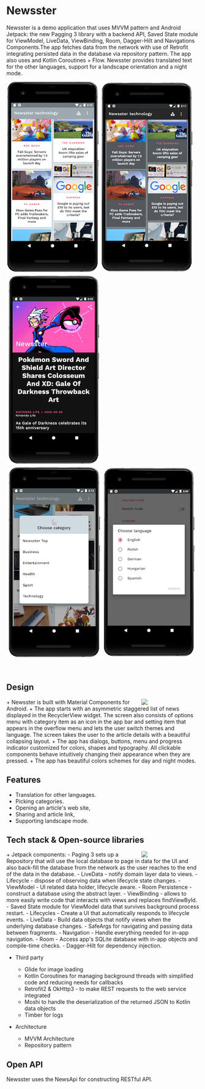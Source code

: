 # Newsster

Newsster is a demo application that uses MVVM pattern and Android Jetpack: the new Pagging 3 library with a backend API, Saved State module for ViewModel, LiveData, ViewBinding, Room, Dagger-Hilt and Navigations Components.The app fetches data from the network with use of Retrofit integrating persisted data in the database via repository pattern. The app also uses and Kotlin Coroutines + Flow. Newsster provides translated text for the other languages, support for a landscape orientation and a night mode. 
</br>

<img src="/previews/screenshot_1.png"/> <img src="/previews/screenshot_2.png"/> <img src="/previews/screenshot_3.png"/>
</br>
<img src="/previews/screenshot_4.png"/> <img src="/previews/screenshot_5.png"/> 
                                           
</br>

## Design
<img src="/previews/preview_b.gif" align="right" width="30%"/>
+ Newsster is built with Material Components for Android.
+ The app starts with an asymmetric staggered list of news displayed in the RecyclerView widget. The screen also consists of options menu with category item as an icon in the app bar and setting item that appears in the overflow menu and lets the user switch themes and language. The screen takes the user to the article details with a beautiful collapsing layout. 
+ The app has dialogs, buttons, menu and progress indicator customized for colors, shapes and typography. All clickable components behave intuitively changing their appearance when they are pressed.
+ The app has beautiful colors schemes for day and night modes.

## Features
+ Translation for other languages.
+ Picking categories.
+ Opening an article's web site,
+ Sharing and article link,
+ Supporting landscape mode.

## Tech stack & Open-source libraries
<img src="/previews/preview_a.gif" align="right" width="30%"/>
+ Jetpack components:
  - Paging 3 sets up a Repository that will use the local database to page in data for the UI and also back-fill the database from the network as the user reaches to the end of the data in the database.
  - LiveData - notify domain layer data to views.
  - Lifecycle - dispose of observing data when lifecycle state changes.
  - ViewModel - UI related data holder, lifecycle aware.
  - Room Persistence - construct a database using the abstract layer.
  - ViewBinding - allows to more easily write code that interacts with views and replaces findViewById.
  - Saved State module for ViewModel data that survives background process restart.
  - Lifecycles - Create a UI that automatically responds to lifecycle events.
  - LiveData - Build data objects that notify views when the underlying database changes.
  - SafeArgs for navigating and passing data between fragments.
  - Navigation - Handle everything needed for in-app navigation.
  - Room - Access app's SQLite database with in-app objects and compile-time checks.
  - Dagger-Hilt for dependency injection.
 
+ Third party
  - Glide for image loading
  - Kotlin Coroutines for managing background threads with simplified code and reducing needs for callbacks
  - Retrofit2 & OkHttp3 - to make REST requests to the web service integrated
  - Moshi to handle the deserialization of the returned JSON to Kotlin data objects
  - Timber for logs

+ Architecture
  - MVVM Architecture 
  - Repository pattern

## Open API
Newsster uses the NewsApi for constructing RESTful API.<br>
